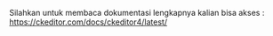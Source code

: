 Silahkan untuk membaca dokumentasi lengkapnya kalian bisa akses :
https://ckeditor.com/docs/ckeditor4/latest/

